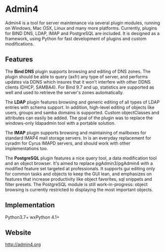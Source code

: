 # Admin4


Admin4 is a tool for server maintenance via several plugin modules, running on Windows,
Mac OSX, Linux and many more platforms. Currently, plugins for BIND DNS, LDAP, IMAP 
and PostgreSQL are included. It is designed as a framework, using Python 
for fast development of plugins and custom modifications.


## Features

The **Bind DNS** plugin supports browsing and editing of DNS zones. 
The plugin should be able to query (axfr) any type of server, and 
performs updates via DDNS which insures that it won't interfere with other
DDNS clients (DHCP, SAMBA4). For Bind 9.7 and up, statistics are supported
as well and used to retrieve the server's zones automatically.

The **LDAP** plugin features browsing and generic editing of all types of 
LDAP entries with schema support. In addition, high-level editing of objects
like users, groups and samba domains is supported. Custom objectClasses and attributes
can easily be added. The goal of the plugin was to replace the
windows-only ldapadmin tool with a portable solution.

The **IMAP** plugin supports browsing and maintaining of mailboxes
for standard IMAP4 mail storage servers. In is an everyday replacement
for cyradm for Cyrus IMAPD servers, and should work with other implementations too.

The **PostgreSQL** plugin features a nice query tool, a data modification tool
and an object browser. It's aimed to replace pgAdmin3/pgAdmin4 with a modified feature
set targeted at professionals. It supports gui editing only for common tasks
and objects to keep the GUI lean, and emphasizes on features that increase productivity
like object favorites, sql snippets and filter presets. The PostgreSQL module is still
work-in-progress: object browsing is currently restricted to displaying
the most important objects.

## Implementation

Python3.7+
wxPython 4.1+

## Website

http://admin4.org


